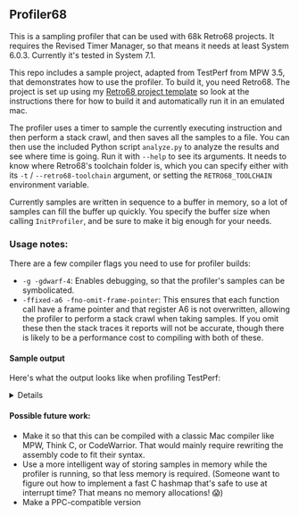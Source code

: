 ## Profiler68

This is a sampling profiler that can be used with 68k Retro68 projects. It requires the Revised Timer Manager, so that means it needs at least System 6.0.3. Currently it's tested in System 7.1.

This repo includes a sample project, adapted from TestPerf from MPW 3.5, that demonstrates how to use the profiler. To build it, you need Retro68. The project is set up using my [Retro68 project template](https://github.com/briankendall/macintosh-dev-template) so look at the instructions there for how to build it and automatically run it in an emulated mac.

The profiler uses a timer to sample the currently executing instruction and then perform a stack crawl, and then saves all the samples to a file. You can then use the included Python script `analyze.py` to analyze the results and see where time is going. Run it with `--help` to see its arguments. It needs to know where Retro68's toolchain folder is, which you can specify either with its `-t` / `--retro68-toolchain` argument, or setting the `RETRO68_TOOLCHAIN` environment variable.

Currently samples are written in sequence to a buffer in memory, so a lot of samples can fill the buffer up quickly. You specify the buffer size when calling `InitProfiler`, and be sure to make it big enough for your needs.

### Usage notes:

There are a few compiler flags you need to use for profiler builds:

- `-g -gdwarf-4`: Enables debugging, so that the profiler's samples can be symbolicated.
- `-ffixed-a6 -fno-omit-frame-pointer`: This ensures that each function call have a frame pointer and that register A6 is not overwritten, allowing the profiler to perform a stack crawl when taking samples. If you omit these then the stack traces it reports will not be accurate, though there is likely to be a performance cost to compiling with both of these.

#### Sample output
Here's what the output looks like when profiling TestPerf:
<details>
  
```
--------------------------------------------
Functions by inclusive samples:
--------------------------------------------

    main                             -     1317    100.0%
    SECTRECT                         -      986    74.86%
    ROMW1500                         -      587    44.57%
    RSECT                            -      284    21.56%
    ROMW500A                         -      196    14.88%
    ROMW500B                         -      194    14.73%
    W1500                            -      125     9.49%
    SETRECT                          -       45     3.41%
    ROMW100                          -       39     2.96%
    W500B                            -       38     2.88%
    W500A                            -       36     2.73%
    INITCRTABLE                      -       30     2.27%
    VBLINT                           -       27     2.05%
    W100                             -        4      0.3%
    INSETRECT                        -        3     0.22%
    FRRECT                           -        3     0.22%


--------------------------------------------
Functions by exclusive samples:
--------------------------------------------

    SECTRECT                         -      691    52.46%
    RSECT                            -      284    21.56%
    W1500                            -      125     9.49%
    SETRECT                          -       45     3.41%
    W500B                            -       38     2.88%
    W500A                            -       36     2.73%
    INITCRTABLE                      -       30     2.27%
    VBLINT                           -       27     2.05%
    ROMW1500                         -       21     1.59%
    ROMW500B                         -        5     0.37%
    W100                             -        4      0.3%
    ROMW500A                         -        3     0.22%
    INSETRECT                        -        3     0.22%
    FRRECT                           -        3     0.22%
    ROMW100                          -        2     0.15%


--------------------------------------------
Samples by function and line:
--------------------------------------------

=== W500A ==================================
  count:    13  19.11%          main.c  85 >: 	for (i = 1; i <= 500; i++) {
  count:     7  10.29%          main.c  86 >: 		junk = 1;
  count:    25  36.76%          main.c  87 >: 		junk1 = junk * 5;
  count:    23  33.82%          main.c  88 >: 		junk2 = (junk + junk1) * 5;

=== main ===================================
  count:     3   0.22%          main.c  55 >: 		W100();
  count:    36   2.75%          main.c  56 >: 		W500A();
  count:    39   2.97%          main.c  57 >: 		W500B();
  count:   127    9.7%          main.c  58 >: 		W1500();
  count:    44   3.36%          main.c  61 >: 		ROMW100();
  count:   212  16.19%          main.c  62 >: 		ROMW500A();
  count:   208  15.88%          main.c  63 >: 		ROMW500B();
  count:   640  48.89%          main.c  64 >: 		ROMW1500();

=== W500B ==================================
  count:    21  29.16%          main.c  142 >: 	for (i = 1; i <= 500; i++) {
  count:     3   4.16%          main.c  143 >: 		junk = 1;
  count:    23  31.94%          main.c  144 >: 		junk1 = junk * 5;
  count:    25  34.72%          main.c  145 >: 		junk2 = (junk + junk1) * 5;

=== W1500 ==================================
  count:    61  24.79%          main.c  113 >: 	for (i = 1; i <= 1500; i++) {
  count:    27  10.97%          main.c  114 >: 		junk = 1;
  count:    83  33.73%          main.c  115 >: 		junk1 = junk * 5;
  count:    75  30.48%          main.c  116 >: 		junk2 = (junk + junk1) * 5;

=== ROMW100 ================================
  count:     1   2.56%          main.c  172 >: 	for (i = 1; i <= 100; i++) {
  count:    38  97.43%          main.c  175 >: 		dontCare = SectRect(&junk, &junk1, &junk2);

=== ROMW500A ===============================
  count:     1    0.5%          main.c  158 >: 		SetRect(&junk, 100, 200, 300, 400);
  count:   196  99.49%          main.c  160 >: 		dontCare = SectRect(&junk, &junk1, &junk2);

=== ROMW500B ===============================
  count:     1    0.5%          main.c  218 >: 		SetRect(&junk, 100, 200, 300, 400);
  count:   196  99.49%          main.c  220 >: 		dontCare = SectRect(&junk, &junk1, &junk2);

=== ROMW1500 ===============================
  count:     3   0.49%          main.c  187 >: 	for (i = 1; i <= 1500; i++) {
  count:     1   0.16%          main.c  188 >: 		SetRect(&junk, 100, 200, 300, 400);
  count:     5   0.82%          main.c  189 >: 		SetRect(&junk1, 200, 300, 400, 500);
  count:   595   98.5%          main.c  190 >: 		dontCare = SectRect(&junk, &junk1, &junk2);

=== W100 ===================================
  count:     3   60.0%          main.c  99 >: 	for (i = 1; i <= 100; i++) {
  count:     1   20.0%          main.c  101 >: 		junk1 = junk * 5;
  count:     1   20.0%          main.c  102 >: 		junk2 = (junk + junk1) * 5;



--------------------------------------------
All stack traces:
--------------------------------------------

(393 times:)
  main
    ROMW1500
      SECTRECT

(167 times:)
  main
    ROMW1500
      SECTRECT
        RSECT

(138 times:)
  main
    ROMW500A
      SECTRECT

(134 times:)
  main
    ROMW500B
      SECTRECT

(125 times:)
  main
    W1500

(53 times:)
  main
    ROMW500A
      SECTRECT
        RSECT

(51 times:)
  main
    ROMW500B
      SECTRECT
        RSECT

(45 times:)
  main
    SETRECT

(38 times:)
  main
    W500B

(36 times:)
  main
    W500A

(27 times:)
  main
    INITCRTABLE

(24 times:)
  main
    ROMW100
      SECTRECT

(21 times:)
  main
    ROMW1500

(18 times:)
  main
    VBLINT

(13 times:)
  main
    ROMW100
      SECTRECT
        RSECT

(5 times:)
  main
    ROMW500B

(4 times:)
  main
    W100

(4 times:)
  main
    ROMW500B
      SECTRECT
        VBLINT

(4 times:)
  main
    ROMW1500
      SECTRECT
        VBLINT

(3 times:)
  main
    ROMW500A

(3 times:)
  main
    INSETRECT

(3 times:)
  main
    FRRECT

(2 times:)
  main
    SECTRECT

(2 times:)
  main
    ROMW100

(1 times:)
  main
    ROMW500A
      SECTRECT
        VBLINT

(1 times:)
  main
    ROMW500A
      SECTRECT
        INITCRTABLE

(1 times:)
  main
    ROMW1500
      SECTRECT
        INITCRTABLE

(1 times:)
  main
    ROMW1500
      INITCRTABLE
```

</details>

#### Possible future work:

- Make it so that this can be compiled with a classic Mac compiler like MPW, Think C, or CodeWarrior. That would mainly require rewriting the assembly code to fit their syntax.
- Use a more intelligent way of storing samples in memory while the profiler is running, so that less memory is required. (Someone want to figure out how to implement a fast C hashmap that's safe to use at interrupt time? That means no memory allocations! 😱)
- Make a PPC-compatible version
